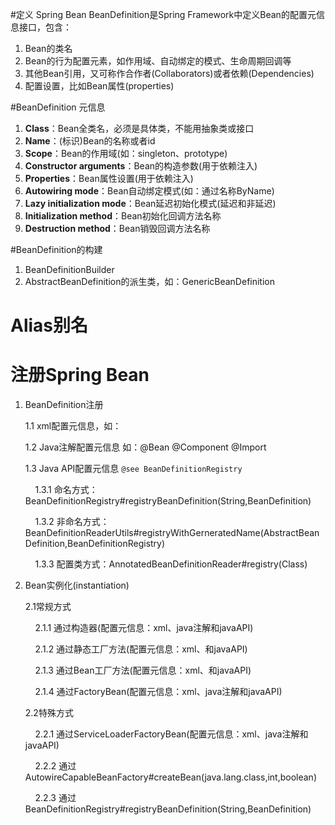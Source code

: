 #定义 Spring Bean
BeanDefinition是Spring Framework中定义Bean的配置元信息接口，包含：
1. Bean的类名
2. Bean的行为配置元素，如作用域、自动绑定的模式、生命周期回调等
3. 其他Bean引用，又可称作合作者(Collaborators)或者依赖(Dependencies)
4. 配置设置，比如Bean属性(properties)

#BeanDefinition 元信息
1. **Class**：Bean全类名，必须是具体类，不能用抽象类或接口
2. **Name**：(标识)Bean的名称或者id
3. **Scope**：Bean的作用域(如：singleton、prototype)
4. **Constructor arguments**：Bean的构造参数(用于依赖注入)
5. **Properties**：Bean属性设置(用于依赖注入)
6. **Autowiring mode**：Bean自动绑定模式(如：通过名称ByName)
7. **Lazy initialization mode**：Bean延迟初始化模式(延迟和非延迟)
8. **Initialization method**：Bean初始化回调方法名称
9. **Destruction method**：Bean销毁回调方法名称

#BeanDefinition的构建
1. BeanDefinitionBuilder
2. AbstractBeanDefinition的派生类，如：GenericBeanDefinition

# Alias别名
# 注册Spring Bean
1. BeanDefinition注册

    1.1 xml配置元信息，如：<bean id=""/>
    
    1.2 Java注解配置元信息 如：@Bean  @Component  @Import
    
    1.3 Java API配置元信息
     `@see BeanDefinitionRegistry`
    
     &nbsp;&nbsp;&nbsp;&nbsp;1.3.1 命名方式：BeanDefinitionRegistry#registryBeanDefinition(String,BeanDefinition) 
        
     &nbsp;&nbsp;&nbsp;&nbsp;1.3.2 非命名方式：BeanDefinitionReaderUtils#registryWithGerneratedName(AbstractBeanDefinition,BeanDefinitionRegistry)
        
     &nbsp;&nbsp;&nbsp;&nbsp;1.3.3 配置类方式：AnnotatedBeanDefinitionReader#registry(Class)

2. Bean实例化(instantiation)

   2.1常规方式
   
   &nbsp;&nbsp;&nbsp;&nbsp;2.1.1 通过构造器(配置元信息：xml、java注解和javaAPI)
   
   &nbsp;&nbsp;&nbsp;&nbsp;2.1.2 通过静态工厂方法(配置元信息：xml、和javaAPI)
   
   &nbsp;&nbsp;&nbsp;&nbsp;2.1.3 通过Bean工厂方法(配置元信息：xml、和javaAPI)
   
   &nbsp;&nbsp;&nbsp;&nbsp;2.1.4 通过FactoryBean(配置元信息：xml、java注解和javaAPI)
   
   2.2特殊方式
   
   &nbsp;&nbsp;&nbsp;&nbsp;2.2.1 通过ServiceLoaderFactoryBean(配置元信息：xml、java注解和javaAPI)
   
   &nbsp;&nbsp;&nbsp;&nbsp;2.2.2 通过AutowireCapableBeanFactory#createBean(java.lang.class,int,boolean)
   
   &nbsp;&nbsp;&nbsp;&nbsp;2.2.3 通过BeanDefinitionRegistry#registryBeanDefinition(String,BeanDefinition)
   